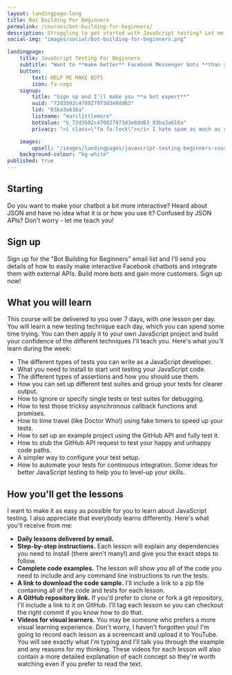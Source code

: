```yaml
---
layout: landingpage-long
title: Bot Building For Beginners
permalink: /courses/bot-building-for-beginners/
description: Struggling to get started with JavaScript testing? Let me help you.
social-img: "images/social/bot-building-for-beginners.png"

landingpage:
    title: JavaScript Testing For Beginners
    subtitle: "Want to **make better** Facebook Messenger bots **than your competition**?"
    button:
        text: HELP ME MAKE BOTS
        icon: fa-cogs
    signup:
        title: "Sign up and I'll make you **a bot expert**"
        uuid: "72d3502c470827973d3e8dd63"
        lid: "03ba3a616a"
        listname: "marclittlemore"
        botValue: "b_72d3502c470827973d3e8dd63_03ba3a616a"
        privacy: "<i class=\"fa fa-lock\"></i> I hate spam as much as you do: your email address will **never** be shared."

    images:
        upsell: "/images/landingpages/javascript-testing-beginners-course.jpg"
    background-colour: "bg-white"
published: true
---
```


## Starting
Do you want to make your chatbot a bit more interactive? Heard about JSON and have no idea what it is or how you use it? Confused by JSON APIs? Don't worry - let me teach you!

## Sign up
Sign up for the "Bot Building for Beginners" email list and I'll send you details of how to easily make interactive Facebook chatbots and integrate them with external APIs. Build more bots and gain more customers. Sign up now!

## What you will learn

This course will be delivered to you over 7 days, with one lesson per day. You
will learn a new testing technique each day, which you can spend some time
trying. You can then apply it to your own JavaScript project and build your
confidence of the different techniques I'll teach you. Here's what you'll learn
during the week:

* The different types of tests you can write as a JavaScript developer.
* What you need to install to start unit testing your JavaScript code.
* The different types of assertions and how you should use them.
* How you can set up different test suites and group your tests for clearer
  output.
* How to ignore or specify single tests or test suites for debugging.
* How to test those tricksy asynchronous callback functions and promises.
* How to time travel (like Doctor Who!) using fake timers to speed up your
  tests.
* How to set up an example project using the GitHub API and fully test it.
* How to stub the GitHub API request to test your happy and unhappy code paths.
* A simpler way to configure your test setup.
* How to automate your tests for continuous integration. Some ideas for better
  JavaScript testing to help you to level-up your skills.

## How you'll get the lessons

I want to make it as easy as possible for you to learn about JavaScript testing.
I also appreciate that everybody learns differently. Here's what you'll receive
from me:

* **Daily lessons delivered by email.**
* **Step-by-step instructions.** Each lesson will explain any dependencies you
  need to install (there aren't many!) and give you the exact steps to follow.
* **Complete code examples.** The lesson will show you all of the code you need
  to include and any command line instructions to run the tests.
* **A link to download the code sample.** I'll include a link to a zip file
  containing all of the code and tests for each lesson.
* **A GitHub repository link.** If you'd prefer to clone or fork a git
  repository, I'll include a link to it on GitHub. I'll tag each lesson so you
  can checkout the right commit if you know how to do that.
* **Videos for visual learners.** You may be someone who prefers a more visual
  learning experience. Don't worry, I haven't forgotten you! I'm going to record
  each lesson as a screencast and upload it to YouTube. You will see exactly
  what I'm typing and I'll talk you through the example and any reasons for my
  thinking. These videos for each lesson will also contain a more detailed
  explanation of each concept so they're worth watching even if you prefer to
  read the text.
